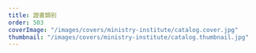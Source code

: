 ```yaml
---
title: 證書類別
order: 503
coverImage: "/images/covers/ministry-institute/catalog.cover.jpg"
thumbnail: "/images/covers/ministry-institute/catalog.thumbnail.jpg"
---
```

